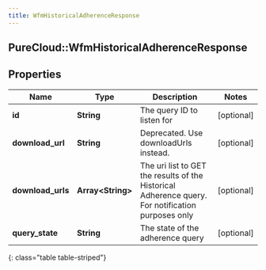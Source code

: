 ```yaml
---
title: WfmHistoricalAdherenceResponse
---
```

## PureCloud::WfmHistoricalAdherenceResponse

## Properties

|Name | Type | Description | Notes|
|------------ | ------------- | ------------- | -------------|
| **id** | **String** | The query ID to listen for | [optional] |
| **download_url** | **String** | Deprecated. Use downloadUrls instead. | [optional] |
| **download_urls** | **Array&lt;String&gt;** | The uri list to GET the results of the Historical Adherence query. For notification purposes only | [optional] |
| **query_state** | **String** | The state of the adherence query | [optional] |
{: class="table table-striped"}


